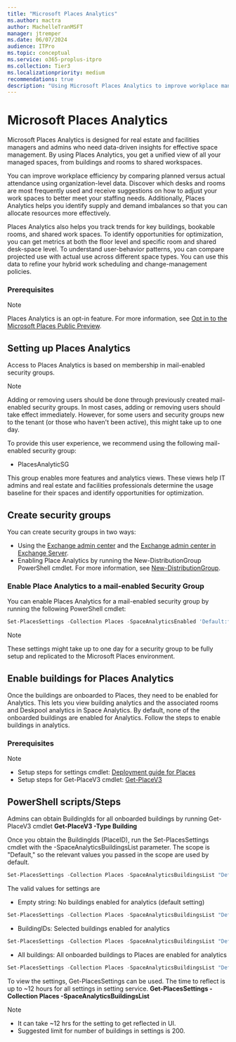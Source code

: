 ```yaml
---
title: "Microsoft Places Analytics"
ms.author: mactra
author: MachelleTranMSFT
manager: jtremper
ms.date: 06/07/2024
audience: ITPro
ms.topic: conceptual
ms.service: o365-proplus-itpro
ms.collection: Tier3
ms.localizationpriority: medium
recommendations: true
description: "Using Microsoft Places Analytics to improve workplace management by comparing estimated versus actual site data."
---
```

# Microsoft Places Analytics

Microsoft Places Analytics is designed for real estate and facilities managers and admins who need data-driven insights for effective space management. By using Places Analytics, you get a unified view of all your managed spaces, from buildings and rooms to shared workspaces.

You can improve workplace efficiency by comparing planned versus actual attendance using organization-level data. Discover which desks and rooms are most frequently used and receive suggestions on how to adjust your work spaces to better meet your staffing needs. Additionally, Places Analytics helps you identify supply and demand imbalances so that you can allocate resources more effectively.

Places Analytics also helps you track trends for key buildings, bookable rooms, and shared work spaces. To identify opportunities for optimization, you can get metrics at both the floor level and specific room and shared desk-space level. To understand user-behavior patterns, you can compare projected use with actual use across different space types. You can use this data to refine your hybrid work scheduling and change-management policies.

### Prerequisites

> [!NOTE]
> Places Analytics is an opt-in feature. For more information, see [Opt in to the Microsoft Places Public Preview](opt-in-places-preview.md).

## Setting up Places Analytics

Access to Places Analytics is based on membership in mail-enabled security groups.

> [!NOTE]
> Adding or removing users should be done through previously created mail-enabled security groups. In most cases, adding or removing users should take effect immediately. However, for some users and security groups new to the tenant (or those who haven't been active), this might take up to one day.

To provide this user experience, we recommend using the following mail-enabled security group:

- PlacesAnalyticSG

This group enables more features and analytics views. These views help IT admins and real estate and facilities professionals determine the usage baseline for their spaces and identify opportunities for optimization.

## Create security groups

You can create security groups in two ways:

- Using the [Exchange admin center](/exchange/exchange-admin-center) and the [Exchange admin center in Exchange Server](/exchange/architecture/client-access/exchange-admin-center).
- Enabling Place Analytics by running the New-DistributionGroup PowerShell cmdlet. For more information, see [New-DistributionGroup](/powershell/module/exchange/new-distributiongroup).

### Enable Place Analytics to a mail-enabled Security Group

You can enable Places Analytics for a mail-enabled security group by running the following PowerShell cmdlet:

```powershell
Set-PlacesSettings -Collection Places -SpaceAnalyticsEnabled 'Default:false,OID:<Security Group OID>@<Tenant ID>:true' 
```

> [!NOTE]
> These settings might take up to one day for a security group to be fully setup and replicated to the Microsoft Places environment.


## Enable buildings for Places Analytics

Once the buildings are onboarded to Places, they need to be enabled for Analytics. This lets you view building analytics and the associated rooms and Deskpool analytics in Space Analytics.
By default, none of the onboarded buildings are enabled for Analytics. Follow the steps to enable buildings in analytics.

### Prerequisites
> [!NOTE]
> - Setup steps for settings cmdlet: [Deployment guide for Places](deployment-guide-for-places.md)
> - Setup steps for Get-PlaceV3 cmdlet: [Get-PlaceV3](./powershell/get-placev3.md)

## PowerShell scripts/Steps
Admins can obtain BuildingIds for all onboarded buildings by running Get-PlaceV3 cmdlet
**Get-PlaceV3 -Type Building**

Once you obtain the BuildingIds (PlaceID), run the Set-PlacesSettings cmdlet with the -SpaceAnalyticsBuildingsList parameter. The scope is "Default," so the relevant values you passed in the scope are used by default.

```powershell
Set-PlacesSettings -Collection Places -SpaceAnalyticsBuildingsList "Default:<building guid1>;<building guid2>…"
```
The valid values for settings are

- Empty string: No buildings enabled for analytics (default setting)
```powershell
Set-PlacesSettings -Collection Places -SpaceAnalyticsBuildingsList "Default:"
```
- BuildingIDs: Selected buildings enabled for analytics
```powershell
Set-PlacesSettings -Collection Places -SpaceAnalyticsBuildingsList "Default:fcdc5abe-d9e6-402d-a56c-d8154d353062;da320b58-bb43-4c71-8409-87f45276a3b8"
```
- All buildings: All onboarded buildings to Places are enabled for analytics
```powershell
Set-PlacesSettings -Collection Places -SpaceAnalyticsBuildingsList "Default:All"
```

To view the settings, Get-PlacesSettings can be used. The time to reflect is up to ~12 hours for all settings in setting service.
**Get-PlacesSettings -Collection Places -SpaceAnalyticsBuildingsList**

> [!NOTE]
> - It can take ~12 hrs for the setting to get reflected in UI.
> - Suggested limit for number of buildings in settings is 200.

